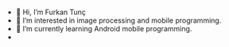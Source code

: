 - 👋 Hi, I’m Furkan Tunç
- 👀 I’m interested in image processing and mobile programming.
- 🌱 I’m currently learning Android mobile programming.
- 

